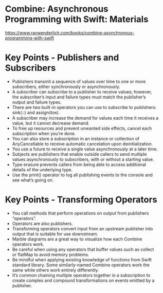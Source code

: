 # Combine: Asynchronous Programming with Swift: Materials

https://www.raywenderlich.com/books/combine-asynchronous-programming-with-swift

# Key Points - Publishers and Subscribers

- Publishers transmit a sequence of values over time to one or more subscribers, either synchronously or asynchronously.
- A subscriber can subscribe to a publisher to receive values; however, the subscriber’s input and failure types must match the publisher’s output and failure types.
- There are two built-in operators you can use to subscribe to publishers: sink(_:_:) and assign(to:on:).
- A subscriber may increase the demand for values each time it receives a value, but it cannot decrease demand.
- To free up resources and prevent unwanted side effects, cancel each subscription when you’re done.
- You can also store a subscription in an instance or collection of AnyCancellable to receive automatic cancelation upon deinitialization.
- You use a future to receive a single value asynchronously at a later time.
- Subjects are publishers that enable outside callers to send multiple values asynchronously to subscribers, with or without a starting value.
- Type erasure prevents callers from being able to access additional details of the underlying type.
- Use the print() operator to log all publishing events to the console and see what’s going on.

# Key Points - Transforming Operators

- You call methods that perform operations on output from publishers “operators”.
- Operators are also publishers.
- Transforming operators convert input from an upstream publisher into output that is suitable for use downstream.
- Marble diagrams are a great way to visualize how each Combine operators work.
- Be careful when using any operators that buffer values such as collect or flatMap to avoid memory problems.
- Be mindful when applying existing knowledge of functions from Swift standard library. Some similarly-named Combine operators work the same while others work entirely differently.
- It’s common chaining multiple operators together in a subscription to create complex and compound transformations on events emitted by a publisher.

